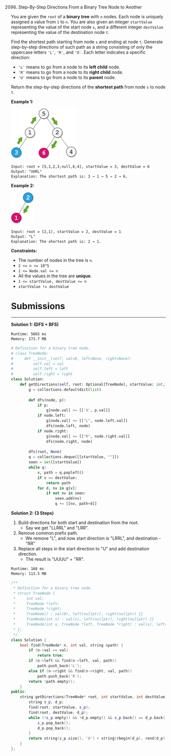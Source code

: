 2096. Step-By-Step Directions From a Binary Tree Node to Another

You are given the `root` of a **binary tree** with `n` nodes. Each node is uniquely assigned a value from `1` to `n`. You are also given an integer `startValue` representing the value of the start node `s`, and a different integer `destValue` representing the value of the destination node `t`.

Find the shortest path starting from node `s` and ending at node `t`. Generate step-by-step directions of such path as a string consisting of only the uppercase letters `'L'`, `'R'`, and `'U'`. Each letter indicates a specific direction:

* `'L'` means to go from a node to its **left child** node.
* `'R'` means to go from a node to its **right child** node.
* `'U'` means to go from a node to its **parent** node.

Return the step-by-step directions of the **shortest path** from node `s` to node `t`.

 

**Example 1:**

![2096_eg1.png](img/2096_eg1.png)
```
Input: root = [5,1,2,3,null,6,4], startValue = 3, destValue = 6
Output: "UURL"
Explanation: The shortest path is: 3 → 1 → 5 → 2 → 6.
```

**Example 2:**

![2096_eg2.png](img/2096_eg2.png)
```
Input: root = [2,1], startValue = 2, destValue = 1
Output: "L"
Explanation: The shortest path is: 2 → 1.
```

**Constraints:**

* The number of nodes in the tree is `n`.
* `2 <= n <= 10^5`
* `1 <= Node.val <= n`
* All the values in the tree are **unique**.
* `1 <= startValue, destValue <= n`
* `startValue != destValue`

# Submissions
---
**Solution 1: (DFS + BFS)**
```
Runtime: 5665 ms
Memory: 173.7 MB
```
```python
# Definition for a binary tree node.
# class TreeNode:
#     def __init__(self, val=0, left=None, right=None):
#         self.val = val
#         self.left = left
#         self.right = right
class Solution:
    def getDirections(self, root: Optional[TreeNode], startValue: int, destValue: int) -> str:
        g = collections.defaultdict(list)

        def dfs(node, p):
            if p:
                g[node.val] += [['U', p.val]]
            if node.left:
                g[node.val] += [["L", node.left.val]]
                dfs(node.left, node)
            if node.right:
                g[node.val] += [["R", node.right.val]]
                dfs(node.right, node)

        dfs(root, None)
        q = collections.deque([[startValue, ""]])
        seen = set([startValue])
        while q:
            v, path = q.popleft()
            if v == destValue:
                return path
            for d, nv in g[v]:
                if not nv in seen:
                    seen.add(nv)
                    q += [[nv, path+d]]
```

**Solution 2: (3 Steps)**

1. Build directions for both start and destination from the root.
	* Say we get "LLRRL" and "LRR".
1. Remove common prefix path.
	* We remove "L", and now start direction is "LRRL", and destination - "RR"
1. Replace all steps in the start direction to "U" and add destination direction.
	* The result is "UUUU" + "RR".
```
Runtime: 168 ms
Memory: 113.5 MB
```
```c++
/**
 * Definition for a binary tree node.
 * struct TreeNode {
 *     int val;
 *     TreeNode *left;
 *     TreeNode *right;
 *     TreeNode() : val(0), left(nullptr), right(nullptr) {}
 *     TreeNode(int x) : val(x), left(nullptr), right(nullptr) {}
 *     TreeNode(int x, TreeNode *left, TreeNode *right) : val(x), left(left), right(right) {}
 * };
 */
class Solution {
    bool find(TreeNode* n, int val, string &path) {
        if (n->val == val)
            return true;
        if (n->left && find(n->left, val, path))
            path.push_back('L');
        else if (n->right && find(n->right, val, path))
            path.push_back('R');
        return !path.empty();
    }
public:
    string getDirections(TreeNode* root, int startValue, int destValue) {
        string s_p, d_p;
        find(root, startValue, s_p);
        find(root, destValue, d_p);
        while (!s_p.empty() && !d_p.empty() && s_p.back() == d_p.back()) {
            s_p.pop_back();
            d_p.pop_back();
        }
        return string(s_p.size(), 'U') + string(rbegin(d_p), rend(d_p));
    }
};
```
